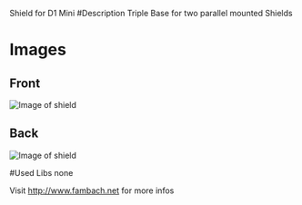 Shield for D1 Mini
#Description
Triple Base for two parallel mounted Shields

# Images 

## Front
![Image of shield](./img/D1MiniTripleBase-Front.jpg)

## Back
![Image of shield](./img/D1MiniTripleBase-Back.jpg)

#Used Libs
none


Visit http://www.fambach.net for more infos